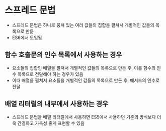 # 스프레드 문법

- 스프레드 문법은 하나로 뭉쳐 있는 여러 값들의 집합을 펼쳐서 개별적인 값들의 목록으로 만듦
- ES6에서 도입됨

## 함수 호출문의 인수 목록에서 사용하는 경우

- 요소들의 집합인 배열을 펼쳐서 개별적인 값들의 목록으로 만든 후, 이를 함수의 인수 목록으로 전달해야 하는 경우가 있음
- 이때 배열을 펼쳐서 요소들을 개별적인 값들의 목록으로 만든 후, 메서드의 인수로 전달

## 배열 리터럴의 내부에서 사용하는 경우

- 스프레드 문법을 배열 리터럴에서 사용하면 ES5에서 사욜하던 기존의 방식보다 더욱 간결하고 가독성 좋게 표현할 수 있음
